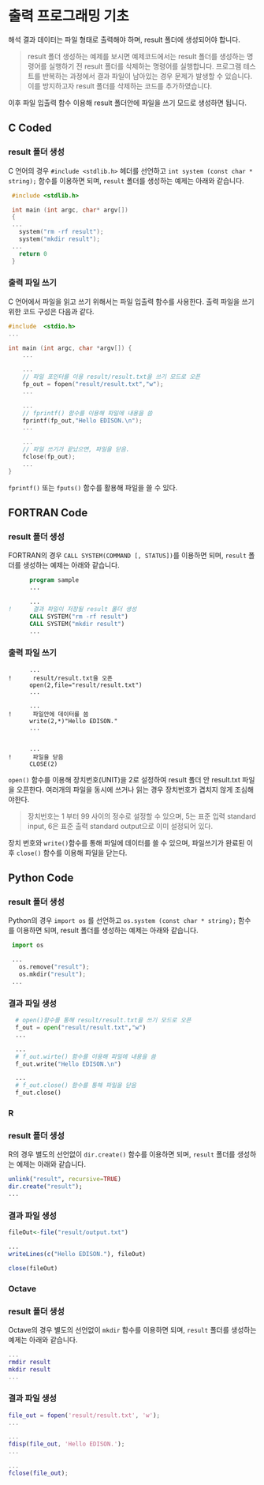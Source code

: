 # 출력 프로그래밍 기초

해석 결과 데이터는 파일 형태로 출력해야 하며, result 폴더에 생성되어야 합니다.

> result 폴더 생성하는 예제를 보시면 예제코드에서는 result 폴더를 생성하는 명령어를 실행하기 전 result 폴더를 삭제하는 명령어를 실행합니다.
> 프로그램 테스트를 반복하는 과정에서 결과 파일이 남아있는 경우 문제가 발생할 수 있습니다. 이를 방지하고자 result 폴더를 삭제하는 코드를 추가하였습니다.

이후 파일 입출력 함수 이용해 result 폴더안에 파일을 쓰기 모드로 생성하면 됩니다.


## C Coded
### result 폴더 생성

C 언어의 경우 ```#include <stdlib.h>``` 헤더를 선언하고 ```int system (const char * string);``` 함수를 이용하면 되며, ```result``` 폴더를 생성하는 예제는 아래와 같습니다.
```c
 #include <stdlib.h>

 int main (int argc, char* argv[])
 {
 ...
   system("rm -rf result");
   system("mkdir result");
 ...
   return 0
 }

```

### 출력 파일 쓰기
C 언어에서 파일을 읽고 쓰기 위해서는 파일 입출력 함수를 사용한다. 출력 파일을 쓰기 위한 코드 구성은 다음과 같다.

```c
#include  <stdio.h>
...

int main (int argc, char *argv[]) {  
    ...

    ...
    // 파일 포인터를 이용 result/result.txt을 쓰기 모드로 오픈
    fp_out = fopen("result/result.txt","w");
    ...

    ...
    // fprintf() 함수를 이용해 파일에 내용을 씀
    fprintf(fp_out,"Hello EDISON.\n");
    ...

    ...
    // 파일 쓰기가 끝났으면, 파일을 닫음.
    fclose(fp_out);
    ...
}
```
```fprintf()``` 또는 ```fputs()``` 함수를 활용해 파일을 쓸 수 있다.

## FORTRAN Code
### result 폴더 생성

FORTRAN의 경우 ```CALL SYSTEM(COMMAND [, STATUS])```를 이용하면 되며, ```result``` 폴더를 생성하는 예제는 아래와 같습니다.
```fortran
      program sample
      ...

      ...
!      결과 파일이 저장될 result 폴더 생성
      CALL SYSTEM("rm -rf result")
      CALL SYSTEM("mkdir result")
      ...
```

### 출력 파일 쓰기

```FORTRAN
      ...
!      result/result.txt을 오픈
      open(2,file="result/result.txt")
      ...

      ...
!      파일안에 데이터를 씀
      write(2,*)"Hello EDISON."
      ...


      ...
!      파일을 닫음
      CLOSE(2)
```
```open()``` 함수를 이용해 장치번호(UNIT)을 2로 설정하여 result 폴더 안 result.txt 파일을 오픈한다. 여러개의 파일을 동시에 쓰거나 읽는 경우 장치번호가 겹치지 않게 조심해야한다.
> 장치번호는 1 부터 99 사이의 정수로 설정할 수 있으며, 5는 표준 입력 standard input, 6은 표준 출력 standard output으로 이미 설정되어 있다.

장치 번호와 ```write()```함수를 통해 파일에 데이터를 쓸 수 있으며, 파일쓰기가 완료된 이후 ```close()``` 함수를 이용해 파일을 닫는다.

## Python Code
### result 폴더 생성

Python의 경우 ```import os``` 를 선언하고 ```os.system (const char * string);``` 함수를 이용하면 되며, result 폴더를 생성하는 예제는 아래와 같습니다.

```python
 import os

 ...
   os.remove("result");
   os.mkdir("result");
 ...
```

### 결과 파일 생성

```Python
  # open()함수를 통해 result/result.txt을 쓰기 모드로 오픈
  f_out = open("result/result.txt","w")
  ...

  ...
  # f_out.wirte() 함수를 이용해 파일에 내용을 씀
  f_out.write("Hello EDISON.\n")

  ...
  # f_out.close() 함수를 통해 파일을 닫음
  f_out.close()
```


### R
### result 폴더 생성
R의 경우 별도의 선언없이 ```dir.create()``` 함수를 이용하면 되며, ```result``` 폴더를 생성하는 예제는 아래와 같습니다.

```r
unlink("result", recursive=TRUE)
dir.create("result");
...
```

### 결과 파일 생성

```r
fileOut<-file("result/output.txt")

...
writeLines(c("Hello EDISON."), fileOut)

close(fileOut)
```

### Octave
### result 폴더 생성
Octave의 경우 별도의 선언없이 ```mkdir``` 함수를 이용하면 되며, ```result``` 폴더를 생성하는 예제는 아래와 같습니다.

```matlab
...
rmdir result
mkdir result
...
```

### 결과 파일 생성

```matlab
file_out = fopen('result/result.txt', 'w');
...

...
fdisp(file_out, 'Hello EDISON.');
...

...
fclose(file_out);
```
